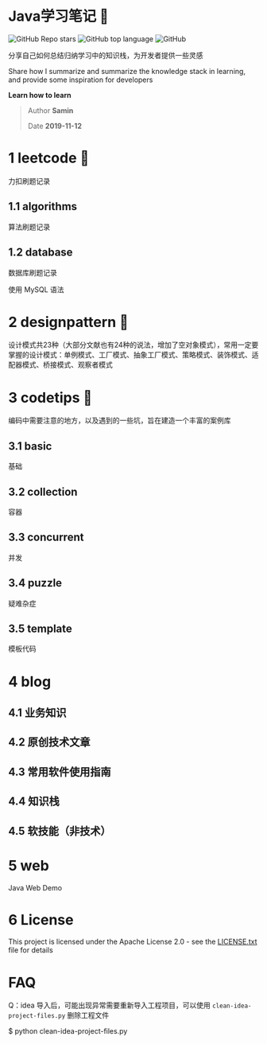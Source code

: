 # Java学习笔记 🚀

![GitHub Repo stars](https://img.shields.io/github/stars/SaminZou/study-prj?style=social)
![GitHub top language](https://img.shields.io/github/languages/top/SaminZou/study-prj)
![GitHub](https://img.shields.io/github/license/SaminZou/study-prj)

分享自己如何总结归纳学习中的知识栈，为开发者提供一些灵感

Share how I summarize and summarize the knowledge stack in learning, and provide some inspiration for developers

**Learn how to learn**

> Author **Samin**
>
> Date **2019-11-12**

# 1 leetcode 📘

力扣刷题记录

## 1.1 algorithms

算法刷题记录

## 1.2 database

数据库刷题记录

使用 MySQL 语法

# 2 designpattern 📗

设计模式共23种（大部分文献也有24种的说法，增加了空对象模式），常用一定要掌握的设计模式：单例模式、工厂模式、抽象工厂模式、策略模式、装饰模式、适配器模式、桥接模式、观察者模式

# 3 codetips 📕

编码中需要注意的地方，以及遇到的一些坑，旨在建造一个丰富的案例库

## 3.1 basic

基础

## 3.2 collection

容器

## 3.3 concurrent

并发

## 3.4 puzzle

疑难杂症

## 3.5 template

模板代码

# 4 blog

## 4.1 业务知识

## 4.2 原创技术文章

## 4.3 常用软件使用指南

## 4.4 知识栈

## 4.5 软技能（非技术）

# 5 web

Java Web Demo

# 6 License

This project is licensed under the Apache License 2.0 - see the [LICENSE.txt](https://github.com/SaminZou/study-prj/blob/master/LICENSE.txt) file for details

# FAQ

Q：idea 导入后，可能出现异常需要重新导入工程项目，可以使用 `clean-idea-project-files.py` 删除工程文件

$ python clean-idea-project-files.py